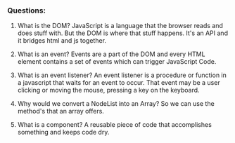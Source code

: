 ### Questions:
1. What is the DOM?
JavaScript is a language that the browser reads and does stuff with. But the DOM is where that stuff happens. It's an API and it bridges html and js together.

2. What is an event?
Events are a part of the DOM and every HTML element contains a set of events which can trigger JavaScript Code.

3. What is an event listener?
An event listener is a procedure or function in a javascript that waits for an event to occur. That event may be a user clicking or moving the mouse, pressing a key on the keyboard.

4. Why would we convert a NodeList into an Array?
So we can use the method's that an array offers. 



5. What is a component? 
A reusable piece of code that accomplishes something and keeps code dry.